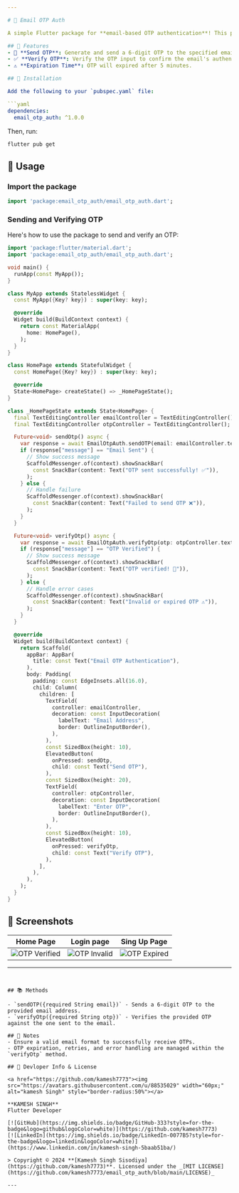 ```yaml
---

# 📧 Email OTP Auth

A simple Flutter package for **email-based OTP authentication**! This package allows developers to send a 6-digit OTP to a user’s email and verify it for seamless email authentication. Perfect for apps that require email-based verification!

## 🌟 Features
- 🔑 **Send OTP**: Generate and send a 6-digit OTP to the specified email address.
- ✅ **Verify OTP**: Verify the OTP input to confirm the email's authenticity.
- ⚠️ **Expiration Time**: OTP will expired after 5 minutes.

## 🚀 Installation

Add the following to your `pubspec.yaml` file:

```yaml
dependencies:
  email_otp_auth: ^1.0.0
```

Then, run:

```bash
flutter pub get
```

## 📲 Usage

### Import the package

```dart
import 'package:email_otp_auth/email_otp_auth.dart';
```

### Sending and Verifying OTP

Here's how to use the package to send and verify an OTP:

```dart
import 'package:flutter/material.dart';
import 'package:email_otp_auth/email_otp_auth.dart';

void main() {
  runApp(const MyApp());
}

class MyApp extends StatelessWidget {
  const MyApp({Key? key}) : super(key: key);

  @override
  Widget build(BuildContext context) {
    return const MaterialApp(
      home: HomePage(),
    );
  }
}

class HomePage extends StatefulWidget {
  const HomePage({Key? key}) : super(key: key);

  @override
  State<HomePage> createState() => _HomePageState();
}

class _HomePageState extends State<HomePage> {
  final TextEditingController emailController = TextEditingController();
  final TextEditingController otpController = TextEditingController();

  Future<void> sendOtp() async {
    var response = await EmailOtpAuth.sendOTP(email: emailController.text);
    if (response["message"] == "Email Sent") {
      // Show success message
      ScaffoldMessenger.of(context).showSnackBar(
        const SnackBar(content: Text("OTP sent successfully! ✅")),
      );
    } else {
      // Handle failure
      ScaffoldMessenger.of(context).showSnackBar(
        const SnackBar(content: Text("Failed to send OTP ❌")),
      );
    }
  }

  Future<void> verifyOtp() async {
    var response = await EmailOtpAuth.verifyOtp(otp: otpController.text);
    if (response["message"] == "OTP Verified") {
      // Show success message
      ScaffoldMessenger.of(context).showSnackBar(
        const SnackBar(content: Text("OTP verified! 🎉")),
      );
    } else {
      // Handle error cases
      ScaffoldMessenger.of(context).showSnackBar(
        const SnackBar(content: Text("Invalid or expired OTP ⚠️")),
      );
    }
  }

  @override
  Widget build(BuildContext context) {
    return Scaffold(
      appBar: AppBar(
        title: const Text("Email OTP Authentication"),
      ),
      body: Padding(
        padding: const EdgeInsets.all(16.0),
        child: Column(
          children: [
            TextField(
              controller: emailController,
              decoration: const InputDecoration(
                labelText: "Email Address",
                border: OutlineInputBorder(),
              ),
            ),
            const SizedBox(height: 10),
            ElevatedButton(
              onPressed: sendOtp,
              child: const Text("Send OTP"),
            ),
            const SizedBox(height: 20),
            TextField(
              controller: otpController,
              decoration: const InputDecoration(
                labelText: "Enter OTP",
                border: OutlineInputBorder(),
              ),
            ),
            const SizedBox(height: 10),
            ElevatedButton(
              onPressed: verifyOtp,
              child: const Text("Verify OTP"),
            ),
          ],
        ),
      ),
    );
  }
}
```

## 📸 Screenshots

| Home Page | Login page | Sing Up Page |
|-----------------|-----------|-----------|
| ![OTP Verified]() | ![OTP Invalid]() | ![OTP Expired]() |

--- 
```


## 📚 Methods

- `sendOTP({required String email})` - Sends a 6-digit OTP to the provided email address.
- `verifyOtp({required String otp})` - Verifies the provided OTP against the one sent to the email.

## 📝 Notes
- Ensure a valid email format to successfully receive OTPs.
- OTP expiration, retries, and error handling are managed within the `verifyOtp` method.

## 🔗 Devloper Info & License 

<a href="https://github.com/kamesh7773"><img src="https://avatars.githubusercontent.com/u/88535029" width="60px;" alt="kamesh Singh" style="border-radius:50%"></a>

**KAMESH SINGH**  
Flutter Developer

[![GitHub](https://img.shields.io/badge/GitHub-333?style=for-the-badge&logo=github&logoColor=white)](https://github.com/kamesh7773)
[![LinkedIn](https://img.shields.io/badge/LinkedIn-0077B5?style=for-the-badge&logo=linkedin&logoColor=white)](https://www.linkedin.com/in/kamesh-singh-5baab51ba/)

> Copyright © 2024 **[Kamesh Singh Sisodiya](https://github.com/kamesh7773)**. Licensed under the _[MIT LICENSE](https://github.com/kamesh7773/email_otp_auth/blob/main/LICENSE)_

---